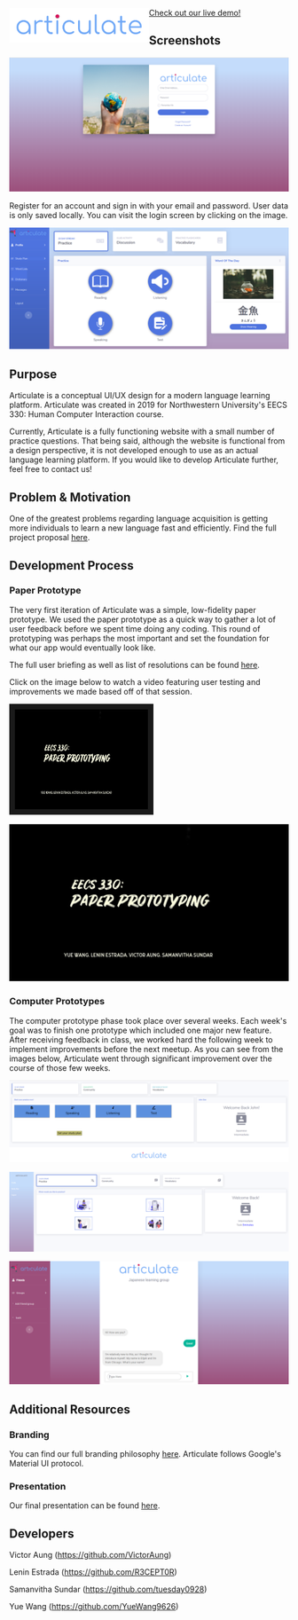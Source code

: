 <img src="images/articulate logo.png"
     alt="Logo"
     style="float: left; height: 50%; width:50%;" />

[Check out our live demo!](https://eecs-330-language-learning.github.io/articulate/dashboard.html)     

## Screenshots

[![Login Screen](READMEResources/Final1.PNG)](https://eecs-330-language-learning.github.io/articulate/)

Register for an account and sign in with your email and password. User data is only saved locally. You can visit the login screen by clicking on the image.

[![Main Dashboard](READMEResources/Final2.png)](https://eecs-330-language-learning.github.io/articulate/dashboard.html)

## Purpose

Articulate is a conceptual UI/UX design for a modern language learning platform. Articulate was created in 2019 for Northwestern University's EECS 330: Human Computer Interaction course.

Currently, Articulate is a fully functioning website with a small number of practice questions. That being said, although the website is functional from a design perspective, it is not developed enough to use as an actual language learning platform. If you would like to develop Articulate further, feel free to contact us!

## Problem & Motivation

One of the greatest problems regarding language acquisition is getting more individuals to learn a new language fast and efficiently. Find the full project proposal [here](READMEResources/ProblemStatement.pdf).

## Development Process

### Paper Prototype

The very first iteration of Articulate was a simple, low-fidelity paper prototype. We used the paper prototype as a quick way to gather a lot of user feedback before we spent time doing any coding. This round of prototyping was perhaps the most important and set the foundation for what our app would eventually look like.

The full user briefing as well as list of resolutions can be found [here](READMEResources/PaperPrototyping.pdf).

Click on the image below to watch a video featuring user testing and improvements we made based off of that session.

<a href="https://drive.google.com/file/d/1fPH0S7lrk7NNoAnddOxIsFyzFDHS3zNe/view?usp=sharing"> <img src="READMEResources/PaperPrototype.jpg"
alt="Paper Prototype Video" width="240" height="180" border="10"/> </a>

[![Paper Prototype Video](READMEResources/PaperPrototype.jpg)](https://drive.google.com/file/d/1fPH0S7lrk7NNoAnddOxIsFyzFDHS3zNe/view?usp=sharing)

### Computer Prototypes

The computer prototype phase took place over several weeks. Each week's goal was to finish one prototype which included one major new feature. After receiving feedback in class, we worked hard the following week to implement improvements before the next meetup. As you can see from the images below, Articulate went through significant improvement over the course of those few weeks.

[![Computer Prototype 1](READMEResources/Project6.PNG)](READMEResources\ComputerPrototype1.pdf)

[![Computer Prototype 2](READMEResources/Project7.PNG)](READMEResources\ComputerPrototype2.pdf)

[![Computer Prototype 3](READMEResources/Project8.PNG)](READMEResources\ComputerPrototype3.pdf)

## Additional Resources

### Branding

You can find our full branding philosophy [here](READMEResources/PaperPrototyping.pdf).
Articulate follows Google's Material UI protocol.

### Presentation

Our final presentation can be found [here](https://docs.google.com/presentation/d/161vOqKf8RsRAYEyWmKp7KrW1504deFHgn3JLU3_I5xE/edit?usp=sharing).


## Developers

Victor Aung (https://github.com/VictorAung)

Lenin Estrada (https://github.com/R3CEPT0R)

Samanvitha Sundar (https://github.com/tuesday0928)

Yue Wang (https://github.com/YueWang9626)
